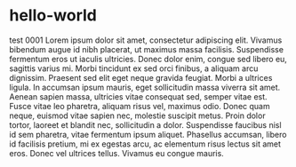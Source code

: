 # hello-world
test 0001
Lorem ipsum dolor sit amet, consectetur adipiscing elit. Vivamus bibendum augue id nibh placerat, ut maximus massa facilisis. Suspendisse fermentum eros ut iaculis ultricies. Donec dolor enim, congue sed libero eu, sagittis varius mi. Morbi tincidunt ex sed orci finibus, a aliquam arcu dignissim. Praesent sed elit eget neque gravida feugiat. Morbi a ultrices ligula. In accumsan ipsum mauris, eget sollicitudin massa viverra sit amet. Aenean sapien massa, ultricies vitae consequat sed, semper vitae est. Fusce vitae leo pharetra, aliquam risus vel, maximus odio. Donec quam neque, euismod vitae sapien nec, molestie suscipit metus. Proin dolor tortor, laoreet et blandit nec, sollicitudin a dolor. Suspendisse faucibus nisl id sem pharetra, vitae fermentum ipsum aliquet. Phasellus accumsan, libero id facilisis pretium, mi ex egestas arcu, ac elementum risus lectus sit amet eros. Donec vel ultrices tellus. Vivamus eu congue mauris.
